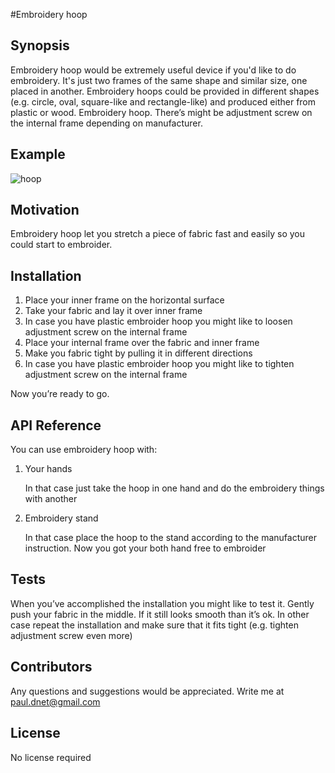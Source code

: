 #Embroidery hoop

## Synopsis

Embroidery hoop would be extremely useful device if you'd like to do embroidery. It's just two frames of the same shape and similar size, one placed in another. Embroidery hoops could be provided in different shapes (e.g. circle, oval, square-like and rectangle-like) and produced either from plastic or wood. Embroidery hoop. There’s might be adjustment screw on the internal frame depending on manufacturer.

## Example

![hoop](http://www.melangi.com.ua/IMG/arton1216.jpg)


## Motivation

Embroidery hoop let you stretch a piece of fabric fast and easily so you could start to embroider. 

## Installation

1.	Place your inner frame on the horizontal surface
2.	Take your fabric and lay it over inner frame
3.	In case you have plastic embroider hoop you might like to loosen adjustment screw on the internal frame
4.	Place your internal frame over the fabric and inner frame
5.	Make you fabric tight by pulling it in different directions
6.	In case you have plastic embroider hoop you might like to tighten adjustment screw on the internal frame

Now you’re ready to go. 

## API Reference

You can use embroidery hoop with:

1.	Your hands

    In that case just take the hoop in one hand and do the embroidery things with another

2.	Embroidery stand

    In that case place the hoop to the stand according to the manufacturer instruction. Now you got your both hand free to embroider

## Tests

When you’ve accomplished the installation you might like to test it. Gently push your fabric in the middle. If it still looks smooth than it’s ok. In other case repeat the installation and make sure that it fits tight (e.g. tighten adjustment screw even more) 
## Contributors

Any questions and suggestions would be appreciated. Write me at paul.dnet@gmail.com

## License

No license required

